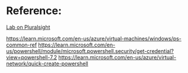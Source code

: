 # Reference:

[Lab on Pluralsight](https://app.pluralsight.com/labs/detail/b00132ec-7298-4030-8e78-3835b35ffb92/toc)

https://learn.microsoft.com/en-us/azure/virtual-machines/windows/ps-common-ref
https://learn.microsoft.com/en-us/powershell/module/microsoft.powershell.security/get-credential?view=powershell-7.2
https://learn.microsoft.com/en-us/azure/virtual-network/quick-create-powershell